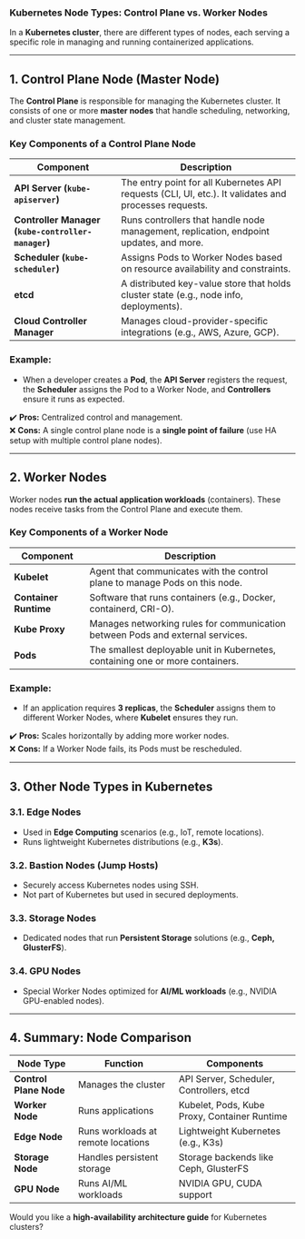 ### **Kubernetes Node Types: Control Plane vs. Worker Nodes**  

In a **Kubernetes cluster**, there are different types of nodes, each serving a specific role in managing and running containerized applications.  

---

## **1. Control Plane Node (Master Node)**
The **Control Plane** is responsible for managing the Kubernetes cluster. It consists of one or more **master nodes** that handle scheduling, networking, and cluster state management.

### **Key Components of a Control Plane Node**  
| Component | Description |
|-----------|------------|
| **API Server (`kube-apiserver`)** | The entry point for all Kubernetes API requests (CLI, UI, etc.). It validates and processes requests. |
| **Controller Manager (`kube-controller-manager`)** | Runs controllers that handle node management, replication, endpoint updates, and more. |
| **Scheduler (`kube-scheduler`)** | Assigns Pods to Worker Nodes based on resource availability and constraints. |
| **etcd** | A distributed key-value store that holds cluster state (e.g., node info, deployments). |
| **Cloud Controller Manager** | Manages cloud-provider-specific integrations (e.g., AWS, Azure, GCP). |

### **Example:**
- When a developer creates a **Pod**, the **API Server** registers the request, the **Scheduler** assigns the Pod to a Worker Node, and **Controllers** ensure it runs as expected.

✔️ **Pros:** Centralized control and management.  
❌ **Cons:** A single control plane node is a **single point of failure** (use HA setup with multiple control plane nodes).

---

## **2. Worker Nodes**
Worker nodes **run the actual application workloads** (containers). These nodes receive tasks from the Control Plane and execute them.

### **Key Components of a Worker Node**  
| Component | Description |
|-----------|------------|
| **Kubelet** | Agent that communicates with the control plane to manage Pods on this node. |
| **Container Runtime** | Software that runs containers (e.g., Docker, containerd, CRI-O). |
| **Kube Proxy** | Manages networking rules for communication between Pods and external services. |
| **Pods** | The smallest deployable unit in Kubernetes, containing one or more containers. |

### **Example:**
- If an application requires **3 replicas**, the **Scheduler** assigns them to different Worker Nodes, where **Kubelet** ensures they run.

✔️ **Pros:** Scales horizontally by adding more worker nodes.  
❌ **Cons:** If a Worker Node fails, its Pods must be rescheduled.

---

## **3. Other Node Types in Kubernetes**  

### **3.1. Edge Nodes**  
- Used in **Edge Computing** scenarios (e.g., IoT, remote locations).  
- Runs lightweight Kubernetes distributions (e.g., **K3s**).  

### **3.2. Bastion Nodes (Jump Hosts)**  
- Securely access Kubernetes nodes using SSH.  
- Not part of Kubernetes but used in secured deployments.  

### **3.3. Storage Nodes**  
- Dedicated nodes that run **Persistent Storage** solutions (e.g., **Ceph, GlusterFS**).  

### **3.4. GPU Nodes**  
- Special Worker Nodes optimized for **AI/ML workloads** (e.g., NVIDIA GPU-enabled nodes).  

---

## **4. Summary: Node Comparison**  

| **Node Type** | **Function** | **Components** |
|--------------|-------------|--------------|
| **Control Plane Node** | Manages the cluster | API Server, Scheduler, Controllers, etcd |
| **Worker Node** | Runs applications | Kubelet, Pods, Kube Proxy, Container Runtime |
| **Edge Node** | Runs workloads at remote locations | Lightweight Kubernetes (e.g., K3s) |
| **Storage Node** | Handles persistent storage | Storage backends like Ceph, GlusterFS |
| **GPU Node** | Runs AI/ML workloads | NVIDIA GPU, CUDA support |

Would you like a **high-availability architecture guide** for Kubernetes clusters?